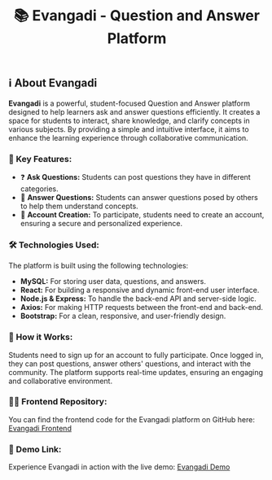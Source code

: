 <!DOCTYPE html>
<html lang="en">
<head>
    <meta charset="UTF-8">
    <meta name="viewport" content="width=device-width, initial-scale=1.0">

</head>
<body>
    <header>
        <h1>📚 Evangadi - Question and Answer Platform</h1>
    </header>
    <section>
        <h2>ℹ️ About Evangadi</h2>
        <p><strong>Evangadi</strong> is a powerful, student-focused Question and Answer platform designed to help learners ask and answer questions efficiently. It creates a space for students to interact, share knowledge, and clarify concepts in various subjects. By providing a simple and intuitive interface, it aims to enhance the learning experience through collaborative communication.</p>
        <h3>🔑 Key Features:</h3>
        <ul>
            <li>❓ <strong>Ask Questions:</strong> Students can post questions they have in different categories.</li>
            <li>💬 <strong>Answer Questions:</strong> Students can answer questions posed by others to help them understand concepts.</li>
            <li>👤 <strong>Account Creation:</strong> To participate, students need to create an account, ensuring a secure and personalized experience.</li>
        </ul>
        <h3>🛠️ Technologies Used:</h3>
        <p>The platform is built using the following technologies:</p>
        <ul>
            <li><strong>MySQL:</strong> For storing user data, questions, and answers.</li>
            <li><strong>React:</strong> For building a responsive and dynamic front-end user interface.</li>
            <li><strong>Node.js & Express:</strong> To handle the back-end API and server-side logic.</li>
            <li><strong>Axios:</strong> For making HTTP requests between the front-end and back-end.</li>
            <li><strong>Bootstrap:</strong> For a clean, responsive, and user-friendly design.</li>
        </ul>
        <h3>🚀 How it Works:</h3>
        <p>Students need to sign up for an account to fully participate. Once logged in, they can post questions, answer others' questions, and interact with the community. The platform supports real-time updates, ensuring an engaging and collaborative environment.</p>
         <h3>👨‍💻 Frontend Repository:</h3>
        <p>You can find the frontend code for the Evangadi platform on GitHub here: <a href="https://github.com/Gigi-dev21/evangadi-frontend" target="_blank">Evangadi Frontend</a></p>
        <h3>🔗 Demo Link:</h3>
        <p>Experience Evangadi in action with the live demo: <a href="https://yourdemo.link" target="_blank">Evangadi Demo</a></p> <!-- Replace with your actual demo URL -->
        
